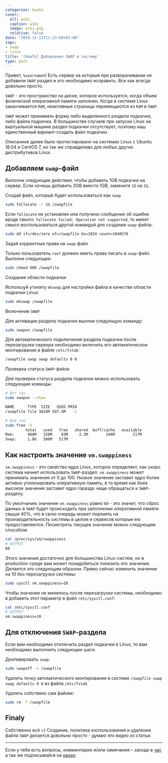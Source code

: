 ```yaml
---
categories: howto
cover:
  alt: wiki
  caption: wiki
  image: wiki.png
  relative: false
date: "2019-11-11T11:23:09+03:00"
tags:
- swap
- linux
title: '[HowTo] Добавление SWAP в систему'
type: post
---
```

Привет, `%username%`! Есть сервер на который при разворачивании не добавили `SWAP` раздел и это необходимо исправить. Все как всегда довольно просто.

`SWAP` - это пространство на диске, которое используется, когда объем физической оперативной памяти заполнен. Когда в системе Linux заканчивается `RAM`, неактивные страницы перемещаются из `RAM` в `SWAP`.

`SWAP` может принимать форму либо выделенного раздела подкачки, либо файла подкачки. В большинстве случаев при запуске Linux на виртуальной машине раздел подкачки отсутствует, поэтому наш единственный вариант-создать файл подкачки.

Описанное далее было протестировано на системах Linux с Ubuntu 18.04 и CentOS 7, но так же справделиво для любых других дистрибутивов Linux.

## Добавляем `swap`-файл

Выполни следующие действия, чтобы добавить 1GB подкачки на сервер. Если хочешь добавить 2GB вместо 1GB, замените `1G` на `2G`.

Создай файл, который будет использоваться как `swap`

```bash
sudo fallocate -l 1G /swapfile
```

Если `fallocate` не установлен или получено сообщение об ошибке вроде такого: `fallocate failed: Operation not supported`, то имеет смысл воспользоваться другой командой для создания  `swap`-файла:

```bash
sudo dd if=/dev/zero of=/swapfile bs=1024 count=1048576
```

Задай корректные права на `swap`-файл

Только пользователь `root` должен иметь права писать в `swap`-файл. Выполни следующее:

```bash
sudo chmod 600 /swapfile
```

Создание области подкачки

Используй утилиту `mkswap` для настройки файла в качестве области подкачки Linux:

```bash
sudo mkswap /swapfile
```

Включение `SWAP`

Для активации раздела подкачки выолни следующую команду:

```bash
sudo swapon /swapfile
```

Для автоматического подключения раздела подкачки после перезагрузки сервера необходимо включить его автоматическое монтирование в файле `/etc/fstab`:

```bash
/swapfile swap swap defaults 0 0
```

Проверка статуса `SWAP`-файла

Для проверки статуса раздела подкачки можно использовать следующие команды:

```bash
# Вот так
sudo swapon --show

NAME      TYPE  SIZE   USED PRIO
/swapfile file 1024M 507.4M   -1

# Или так
sudo free -h
         total   used   free   shared  buff/cache   available
Mem:      488M   158M    83M     2.3M        246M        217M
Swap:     1.0G   506M   517M
```

## Как настроить значение `vm.swappiness`

`vm.swappiness` - это свойство ядра Linux, которое определяет, как скоро система начнет использовать `SWAP`-раздел. `vm.swappiness` может принимать значения от 0 до 100. Низкое значение заставит ядро более активно утилизировать оперативную память, в то время как боее высокое значение заставит ядро гораздо чаще обращаться к `SWAP`-разделу.

По умолчанию значение `vm.swappiness` равно `60` - это значит, что сброс данных в `SWAP` будет происходить при заполнении оперативной памяти свыше 40%, что в свою очередь может повлиять на производительность системы в целом и сервисов которые ею предоставляются. Посмотреть текущее значение можно следующим способом:

```bash
cat /proc/sys/vm/swappiness
# OUTPUT
60
```

Этого значения достаточно для большинства Linux-систем, но в production-среде вам может понадобиться понизить это значение. Делается это следующим образом. Прямо сейчас изменить значение на 10 без перезагрузки системы:

```bash
sudo sysctl vm.swappiness=10
```

Чтобы значение не менялось после перезагрузки системы, необходимо в добавить этот параметр в файл `/etc/sysctl.conf`:

```bash
cat /etc/sysctl.conf
# OUTPUT
vm.swappiness=10
```

## Для отключения `SWAP`-раздела

Если вам необходимо отключить раздел подкачки в Linux, то вам необходимо выполнить следующие шаги:

Деативировать `swap`:

```bash
sudo swapoff -v /swapfile
```

Удалить точку автоматического монтирования в системе `/swapfile swap swap defaults 0 0` из файла `/etc/fstab`

Удалить собствено сам файлик:

```bash
sudo rm -f /swapfile
```

## Finaly

Собственно всё =) Создание, политика изспользования и удаление файла `SWAP` делается довольно просто - думаю это видно из статьи.

---
Если у тебя есть вопросы, комментарии и/или замечания – заходи в [чат](https://ttttt.me/jtprogru_chat), а так же подписывайся на [канал](https://ttttt.me/jtprogru_channel).
